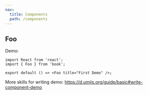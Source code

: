 ```yaml
---
nav:
  title: Components
  path: /components
---
```


## Foo

Demo:

```tsx
import React from 'react';
import { Foo } from 'book';

export default () => <Foo title="First Demo" />;
```

More skills for writing demo: https://d.umijs.org/guide/basic#write-component-demo
